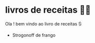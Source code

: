 # livros de receitas :man_cook:

Ola ! bem vindo ao livro de receitas :arrows_clockwise: 

- Strogonoff de frango

  ​
